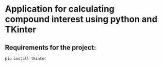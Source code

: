 # **Application for calculating compound interest using python and TKinter**

## Requirements for the project:

`pip install tkinter`
